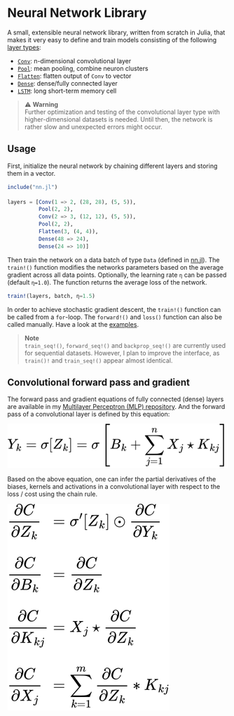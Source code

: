 # Neural Network Library

A small, extensible neural network library, written from scratch in
Julia, that makes it very easy to define and train models consisting of
the following [layer types][1]:

* [`Conv`][2]: n-dimensional convolutional layer
* [`Pool`][3]: mean pooling, combine neuron clusters
* [`Flatten`][4]: flatten output of `Conv` to vector
* [`Dense`][5]: dense/fully connected layer
* [`LSTM`][6]: long short-term memory cell

> :warning: **Warning**\
> Further optimization and testing of the convolutional layer type with
> higher-dimensional datasets is needed. Until then, the network is
> rather slow and unexpected errors might occur.

## Usage

First, initialize the neural network by chaining different layers and
storing them in a vector.

```julia
include("nn.jl")

layers = [Conv(1 => 2, (28, 28), (5, 5)),
          Pool(2, 2),
          Conv(2 => 3, (12, 12), (5, 5)),
          Pool(2, 2),
          Flatten(3, (4, 4)),
          Dense(48 => 24),
          Dense(24 => 10)]
```

Then train the network on a data batch of type `Data` (defined in
[nn.jl][7]). The `train!()` function modifies the networks parameters
based on the average gradient across all data points. Optionally, the
learning rate `η` can be passed (default `η=1.0`). The function returns
the average loss of the network.

```julia
train!(layers, batch, η=1.5)
```

In order to achieve stochastic gradient descent, the `train!()` function
can be called from a `for`-loop. The `forward!()` and `loss()` function
can also be called manually. Have a look at the [examples][8].

> **Note**\
> `train_seq!()`, `forward_seq!()` and `backprop_seq!()` are currently
> used for sequential datasets. However, I plan to improve the
> interface, as `train()!` and `train_seq!()` appear almost identical.

## Convolutional forward pass and gradient

The forward pass and gradient equations of fully connected (dense)
layers are available in my [Multilayer Perceptron (MLP) repository][9].
And the forward pass of a convolutional layer is defined by this equation:

<picture>
  <source media="(prefers-color-scheme: light)" srcset="./images/forward.svg">
  <source media="(prefers-color-scheme: dark)" srcset="./images/forward_inv.svg">
  <img alt="forward propagation equation" src="./images/forward.svg">
</picture>

Based on the above equation, one can infer the partial derivatives of
the biases, kernels and activations in a convolutional layer with
respect to the loss / cost using the chain rule.

<picture>
  <source media="(prefers-color-scheme: light)" srcset="./images/gradient.svg">
  <source media="(prefers-color-scheme: dark)" srcset="./images/gradient_inv.svg">
  <img alt="derivatives of biases, kernels and activations" src="./images/gradient.svg">
</picture>

[1]: ./layers/
[2]: ./layers/conv.jl
[3]: ./layers/pool.jl
[4]: ./layers/flatten.jl
[5]: ./layers/dense.jl
[6]: ./layers/lstm.jl
[7]: ./nn.jl
[8]: ./examples/
[9]: https://git.andy-sb.com/mlp
